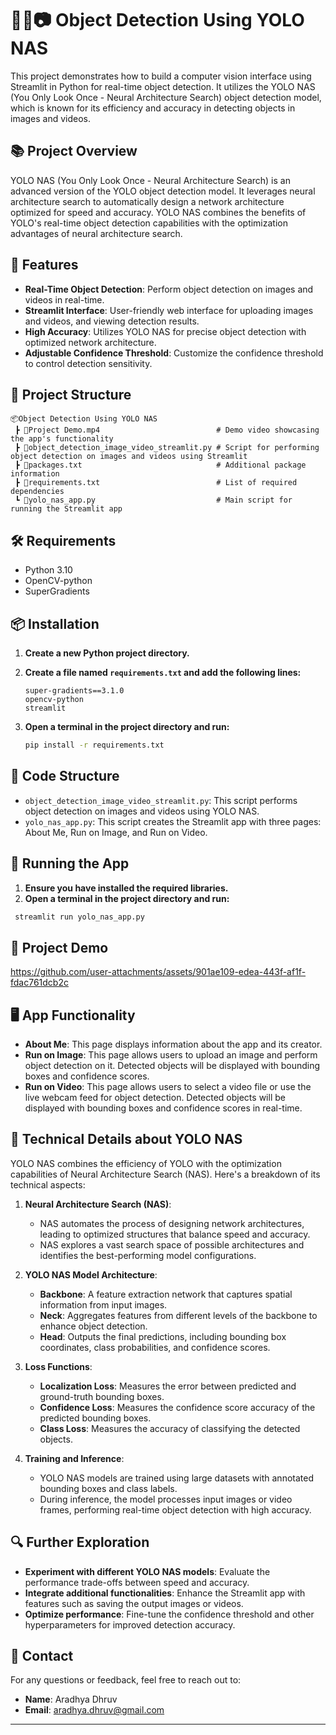 # 🕵️‍♂️📷 Object Detection Using YOLO NAS

This project demonstrates how to build a computer vision interface using Streamlit in Python for real-time object detection. It utilizes the YOLO NAS (You Only Look Once - Neural Architecture Search) object detection model, which is known for its efficiency and accuracy in detecting objects in images and videos.

## 📚 Project Overview

YOLO NAS (You Only Look Once - Neural Architecture Search) is an advanced version of the YOLO object detection model. It leverages neural architecture search to automatically design a network architecture optimized for speed and accuracy. YOLO NAS combines the benefits of YOLO's real-time object detection capabilities with the optimization advantages of neural architecture search.

## 🚀 Features

- **Real-Time Object Detection**: Perform object detection on images and videos in real-time.
- **Streamlit Interface**: User-friendly web interface for uploading images and videos, and viewing detection results.
- **High Accuracy**: Utilizes YOLO NAS for precise object detection with optimized network architecture.
- **Adjustable Confidence Threshold**: Customize the confidence threshold to control detection sensitivity.

## 📁 Project Structure

```
📦Object Detection Using YOLO NAS
 ┣ 📜Project Demo.mp4                          # Demo video showcasing the app's functionality
 ┣ 📜object_detection_image_video_streamlit.py # Script for performing object detection on images and videos using Streamlit
 ┣ 📜packages.txt                              # Additional package information
 ┣ 📜requirements.txt                          # List of required dependencies
 ┗ 📜yolo_nas_app.py                           # Main script for running the Streamlit app
```

## 🛠️ Requirements

- Python 3.10
- OpenCV-python
- SuperGradients

## 📦 Installation

1. **Create a new Python project directory.**
2. **Create a file named `requirements.txt` and add the following lines:**

   ```plaintext
   super-gradients==3.1.0
   opencv-python
   streamlit
   ```

3. **Open a terminal in the project directory and run:**

   ```bash
   pip install -r requirements.txt
   ```

## 📂 Code Structure

- `object_detection_image_video_streamlit.py`: This script performs object detection on images and videos using YOLO NAS.
- `yolo_nas_app.py`: This script creates the Streamlit app with three pages: About Me, Run on Image, and Run on Video.

## 🚀 Running the App

1. **Ensure you have installed the required libraries.**
2. **Open a terminal in the project directory and run:**

  ```bash
   streamlit run yolo_nas_app.py
   ```

## 🎦 Project Demo
https://github.com/user-attachments/assets/901ae109-edea-443f-af1f-fdac761dcb2c

## 🖥️ App Functionality

- **About Me**: This page displays information about the app and its creator.
- **Run on Image**: This page allows users to upload an image and perform object detection on it. Detected objects will be displayed with bounding boxes and confidence scores.
- **Run on Video**: This page allows users to select a video file or use the live webcam feed for object detection. Detected objects will be displayed with bounding boxes and confidence scores in real-time.

## 📝 Technical Details about YOLO NAS

YOLO NAS combines the efficiency of YOLO with the optimization capabilities of Neural Architecture Search (NAS). Here's a breakdown of its technical aspects:

1. **Neural Architecture Search (NAS)**:
   - NAS automates the process of designing network architectures, leading to optimized structures that balance speed and accuracy.
   - NAS explores a vast search space of possible architectures and identifies the best-performing model configurations.

2. **YOLO NAS Model Architecture**:
   - **Backbone**: A feature extraction network that captures spatial information from input images.
   - **Neck**: Aggregates features from different levels of the backbone to enhance object detection.
   - **Head**: Outputs the final predictions, including bounding box coordinates, class probabilities, and confidence scores.

3. **Loss Functions**:
   - **Localization Loss**: Measures the error between predicted and ground-truth bounding boxes.
   - **Confidence Loss**: Measures the confidence score accuracy of the predicted bounding boxes.
   - **Class Loss**: Measures the accuracy of classifying the detected objects.

4. **Training and Inference**:
   - YOLO NAS models are trained using large datasets with annotated bounding boxes and class labels.
   - During inference, the model processes input images or video frames, performing real-time object detection with high accuracy.

## 🔍 Further Exploration

- **Experiment with different YOLO NAS models**: Evaluate the performance trade-offs between speed and accuracy.
- **Integrate additional functionalities**: Enhance the Streamlit app with features such as saving the output images or videos.
- **Optimize performance**: Fine-tune the confidence threshold and other hyperparameters for improved detection accuracy.

## 📧 Contact

For any questions or feedback, feel free to reach out to:

- **Name**: Aradhya Dhruv
- **Email**: aradhya.dhruv@gmail.com

---
